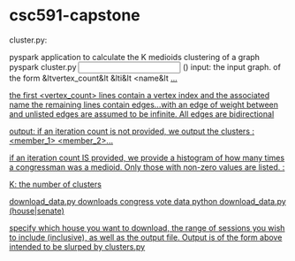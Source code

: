# csc591-capstone
cluster.py:

pyspark application to calculate the K medioids clustering of a graph
pyspark cluster.py <input> <output> <K> (<iterations>)
input: the input graph. of the form
&ltvertex_count&lt
&lti&lt <name&lt
<u> <v> <d>
...

the first <vertex_count> lines contain a vertex index and the associated name
the remaining lines contain edges...with an edge of weight <d> between <u> and <v>
unlisted edges are assumed to be infinite. All edges are bidirectional

output: if an iteration count is not provided, we output the clusters
<medioid>: <member_1> <member_2>...

if an iteration count IS provided, we provide a histogram of how many times a congressman was a medioid. Only those with non-zero values are listed.
<medioid>: <count>

K: the number of clusters

download_data.py
downloads congress vote data
python download_data.py (house|senate) <start> <end> <output>

specify which house you want to download, the range of sessions you wish to include (inclusive), as well as the output file. Output is of the form above intended to be slurped by clusters.py
